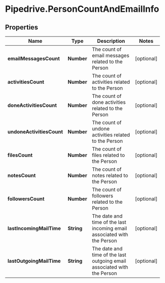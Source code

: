 # Pipedrive.PersonCountAndEmailInfo

## Properties

Name | Type | Description | Notes
------------ | ------------- | ------------- | -------------
**emailMessagesCount** | **Number** | The count of email messages related to the Person | [optional] 
**activitiesCount** | **Number** | The count of activities related to the Person | [optional] 
**doneActivitiesCount** | **Number** | The count of done activities related to the Person | [optional] 
**undoneActivitiesCount** | **Number** | The count of undone activities related to the Person | [optional] 
**filesCount** | **Number** | The count of files related to the Person | [optional] 
**notesCount** | **Number** | The count of notes related to the Person | [optional] 
**followersCount** | **Number** | The count of followers related to the Person | [optional] 
**lastIncomingMailTime** | **String** | The date and time of the last incoming email associated with the Person | [optional] 
**lastOutgoingMailTime** | **String** | The date and time of the last outgoing email associated with the Person | [optional] 



